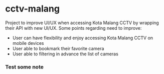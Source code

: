 # cctv-malang

Project to improve UI/UX when accessing Kota Malang CCTV by wrapping their API with new UI/UX. Some points regarding need to improve:
- User can have flexibility and enjoy accessing Kota Malang CCTV on mobile devices
- User able to bookmark their favorite camera
- User able to filtering in advance the list of cameras

### Test some note

